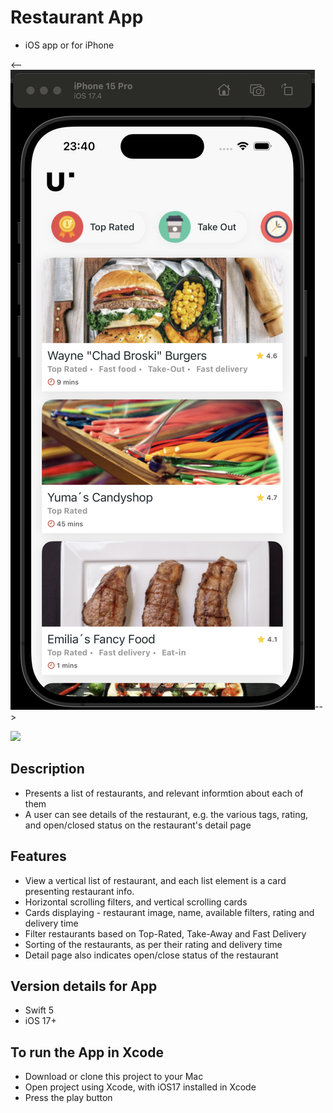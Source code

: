# Restaurant App
- iOS app or for iPhone

<--![alt text](https://github.com/karandudeja/um-ios/blob/main/um-ios/Assets.xcassets/screenshot1.imageset/screenshot1.png)-->

<img src="/um-ios/blob/main/um-ios/Assets.xcassets/screenshot1.imageset/screenshot1.png" width="128"/>

## Description
- Presents a list of restaurants, and relevant informtion about each of them
- A user can see details of the restaurant, e.g. the various tags, rating, and open/closed status on the restaurant's detail page

## Features
- View a vertical list of restaurant, and each list element is a card presenting restaurant info.
- Horizontal scrolling filters, and vertical scrolling cards
- Cards displaying - restaurant image, name, available filters, rating and delivery time
- Filter restaurants based on Top-Rated, Take-Away and Fast Delivery
- Sorting of the restaurants, as per their rating and delivery time
- Detail page also indicates open/close status of the restaurant

## Version details for App
- Swift 5
- iOS 17+

## To run the App in Xcode
- Download or clone this project to your Mac
- Open project using Xcode, with iOS17 installed in Xcode
- Press the play button
